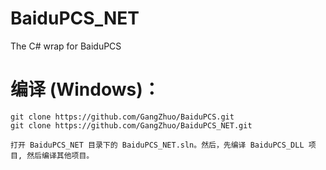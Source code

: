 # BaiduPCS_NET
The C# wrap for BaiduPCS

# 编译 (Windows)：
    git clone https://github.com/GangZhuo/BaiduPCS.git
    git clone https://github.com/GangZhuo/BaiduPCS_NET.git
	
	打开 BaiduPCS_NET 目录下的 BaiduPCS_NET.sln。然后，先编译 BaiduPCS_DLL 项目, 然后编译其他项目。
	